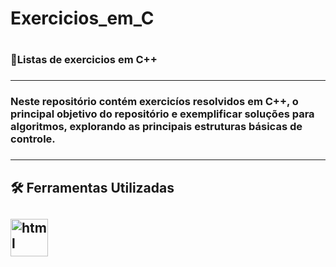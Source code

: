 <h1>Exercicios_em_C<h1>
<h3>📝Listas de exercicios em C++<h3>
<hr>
<h3>Neste repositório contém exercicíos resolvidos em C++, o principal objetivo do repositório e exemplificar soluções para algoritmos, explorando as principais estruturas  básicas de controle.<h3>
<hr>
<h2>🛠 Ferramentas Utilizadas<h2>
<img align ="center" alt="html" height="60px" width="60px" src="https://cdn.jsdelivr.net/gh/devicons/devicon/icons/cplusplus/cplusplus-original.svg" style="max-width:100%;">
